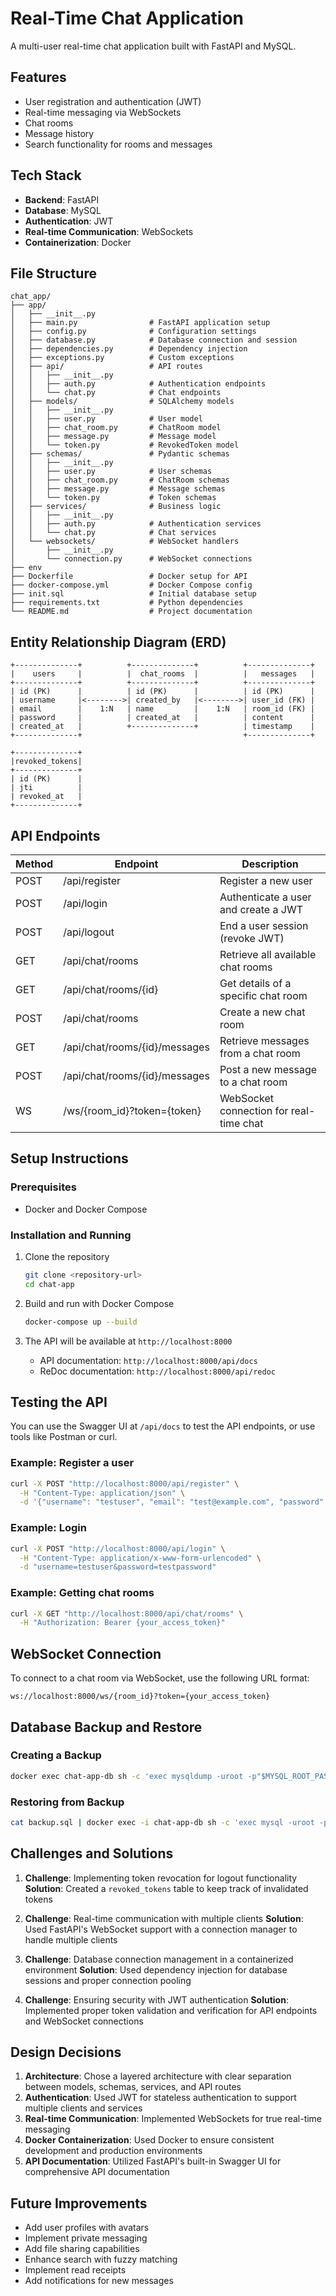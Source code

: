# Real-Time Chat Application

A multi-user real-time chat application built with FastAPI and MySQL.

## Features

- User registration and authentication (JWT)
- Real-time messaging via WebSockets
- Chat rooms
- Message history
- Search functionality for rooms and messages

## Tech Stack

- **Backend**: FastAPI
- **Database**: MySQL
- **Authentication**: JWT
- **Real-time Communication**: WebSockets
- **Containerization**: Docker

## File Structure

```
chat_app/
├── app/
│   ├── __init__.py
│   ├── main.py                # FastAPI application setup
│   ├── config.py              # Configuration settings
│   ├── database.py            # Database connection and session
│   ├── dependencies.py        # Dependency injection
│   ├── exceptions.py          # Custom exceptions
│   ├── api/                   # API routes
│   │   ├── __init__.py
│   │   ├── auth.py            # Authentication endpoints
│   │   └── chat.py            # Chat endpoints
│   ├── models/                # SQLAlchemy models
│   │   ├── __init__.py  
│   │   ├── user.py            # User model
│   │   ├── chat_room.py       # ChatRoom model
│   │   ├── message.py         # Message model
│   │   └── token.py           # RevokedToken model
│   ├── schemas/               # Pydantic schemas
│   │   ├── __init__.py
│   │   ├── user.py            # User schemas
│   │   ├── chat_room.py       # ChatRoom schemas
│   │   ├── message.py         # Message schemas
│   │   └── token.py           # Token schemas
│   ├── services/              # Business logic
│   │   ├── __init__.py
│   │   ├── auth.py            # Authentication services
│   │   └── chat.py            # Chat services
│   └── websockets/            # WebSocket handlers
│       ├── __init__.py
│       └── connection.py      # WebSocket connections
├── env
├── Dockerfile                 # Docker setup for API
├── docker-compose.yml         # Docker Compose config
├── init.sql                   # Initial database setup
├── requirements.txt           # Python dependencies
└── README.md                  # Project documentation
```

## Entity Relationship Diagram (ERD)

```
+--------------+          +--------------+          +--------------+
|    users     |          |  chat_rooms  |          |   messages   |
+--------------+          +--------------+          +--------------+
| id (PK)      |          | id (PK)      |          | id (PK)      |
| username     |<-------->| created_by   |<-------->| user_id (FK) |
| email        |    1:N   | name         |    1:N   | room_id (FK) |
| password     |          | created_at   |          | content      |
| created_at   |          +--------------+          | timestamp    |
+--------------+                                    +--------------+

+--------------+
|revoked_tokens|
+--------------+
| id (PK)      |
| jti          |
| revoked_at   |
+--------------+
```


## API Endpoints

| Method | Endpoint                       | Description                           |
|--------|--------------------------------|---------------------------------------|
| POST   | /api/register                  | Register a new user                   |
| POST   | /api/login                     | Authenticate a user and create a JWT  |
| POST   | /api/logout                    | End a user session (revoke JWT)       |
| GET    | /api/chat/rooms                | Retrieve all available chat rooms     |
| GET    | /api/chat/rooms/{id}           | Get details of a specific chat room   |
| POST   | /api/chat/rooms                | Create a new chat room                |
| GET    | /api/chat/rooms/{id}/messages  | Retrieve messages from a chat room    |
| POST   | /api/chat/rooms/{id}/messages  | Post a new message to a chat room     |
| WS     | /ws/{room_id}?token={token}    | WebSocket connection for real-time chat |

## Setup Instructions

### Prerequisites

- Docker and Docker Compose

### Installation and Running

1. Clone the repository
   ```bash
   git clone <repository-url>
   cd chat-app
   ```

2. Build and run with Docker Compose
   ```bash
   docker-compose up --build
   ```

3. The API will be available at `http://localhost:8000`
   - API documentation: `http://localhost:8000/api/docs`
   - ReDoc documentation: `http://localhost:8000/api/redoc`

## Testing the API

You can use the Swagger UI at `/api/docs` to test the API endpoints, or use tools like Postman or curl.

### Example: Register a user

```bash
curl -X POST "http://localhost:8000/api/register" \
  -H "Content-Type: application/json" \
  -d '{"username": "testuser", "email": "test@example.com", "password": "testpassword"}'
```

### Example: Login

```bash
curl -X POST "http://localhost:8000/api/login" \
  -H "Content-Type: application/x-www-form-urlencoded" \
  -d "username=testuser&password=testpassword"
```

### Example: Getting chat rooms

```bash
curl -X GET "http://localhost:8000/api/chat/rooms" \
  -H "Authorization: Bearer {your_access_token}"
```

## WebSocket Connection

To connect to a chat room via WebSocket, use the following URL format:

```
ws://localhost:8000/ws/{room_id}?token={your_access_token}
```

## Database Backup and Restore

### Creating a Backup

```bash
docker exec chat-app-db sh -c 'exec mysqldump -uroot -p"$MYSQL_ROOT_PASSWORD" chat_app' > backup.sql
```

### Restoring from Backup

```bash
cat backup.sql | docker exec -i chat-app-db sh -c 'exec mysql -uroot -p"$MYSQL_ROOT_PASSWORD" chat_app'
```

## Challenges and Solutions

1. **Challenge**: Implementing token revocation for logout functionality
   **Solution**: Created a `revoked_tokens` table to keep track of invalidated tokens

2. **Challenge**: Real-time communication with multiple clients
   **Solution**: Used FastAPI's WebSocket support with a connection manager to handle multiple clients

3. **Challenge**: Database connection management in a containerized environment
   **Solution**: Used dependency injection for database sessions and proper connection pooling

4. **Challenge**: Ensuring security with JWT authentication
   **Solution**: Implemented proper token validation and verification for API endpoints and WebSocket connections

## Design Decisions

1. **Architecture**: Chose a layered architecture with clear separation between models, schemas, services, and API routes
2. **Authentication**: Used JWT for stateless authentication to support multiple clients and services
3. **Real-time Communication**: Implemented WebSockets for true real-time messaging
4. **Docker Containerization**: Used Docker to ensure consistent development and production environments
5. **API Documentation**: Utilized FastAPI's built-in Swagger UI for comprehensive API documentation

## Future Improvements

- Add user profiles with avatars
- Implement private messaging
- Add file sharing capabilities
- Enhance search with fuzzy matching
- Implement read receipts
- Add notifications for new messages